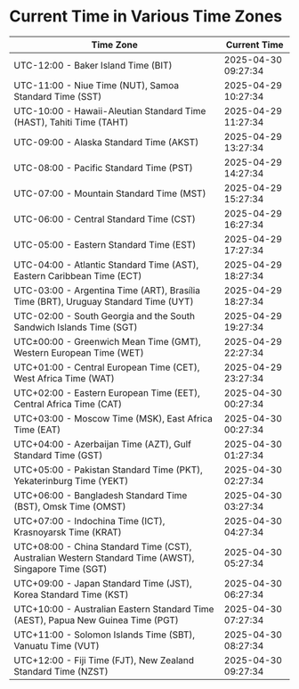 # Current Time in Various Time Zones

| Time Zone | Current Time |
|-----------|--------------|
| UTC-12:00 - Baker Island Time (BIT) | 2025-04-30 09:27:34 |
| UTC-11:00 - Niue Time (NUT), Samoa Standard Time (SST) | 2025-04-29 10:27:34 |
| UTC-10:00 - Hawaii-Aleutian Standard Time (HAST), Tahiti Time (TAHT) | 2025-04-29 11:27:34 |
| UTC-09:00 - Alaska Standard Time (AKST) | 2025-04-29 13:27:34 |
| UTC-08:00 - Pacific Standard Time (PST) | 2025-04-29 14:27:34 |
| UTC-07:00 - Mountain Standard Time (MST) | 2025-04-29 15:27:34 |
| UTC-06:00 - Central Standard Time (CST) | 2025-04-29 16:27:34 |
| UTC-05:00 - Eastern Standard Time (EST) | 2025-04-29 17:27:34 |
| UTC-04:00 - Atlantic Standard Time (AST), Eastern Caribbean Time (ECT) | 2025-04-29 18:27:34 |
| UTC-03:00 - Argentina Time (ART), Brasília Time (BRT), Uruguay Standard Time (UYT) | 2025-04-29 18:27:34 |
| UTC-02:00 - South Georgia and the South Sandwich Islands Time (SGT) | 2025-04-29 19:27:34 |
| UTC±00:00 - Greenwich Mean Time (GMT), Western European Time (WET) | 2025-04-29 22:27:34 |
| UTC+01:00 - Central European Time (CET), West Africa Time (WAT) | 2025-04-29 23:27:34 |
| UTC+02:00 - Eastern European Time (EET), Central Africa Time (CAT) | 2025-04-30 00:27:34 |
| UTC+03:00 - Moscow Time (MSK), East Africa Time (EAT) | 2025-04-30 00:27:34 |
| UTC+04:00 - Azerbaijan Time (AZT), Gulf Standard Time (GST) | 2025-04-30 01:27:34 |
| UTC+05:00 - Pakistan Standard Time (PKT), Yekaterinburg Time (YEKT) | 2025-04-30 02:27:34 |
| UTC+06:00 - Bangladesh Standard Time (BST), Omsk Time (OMST) | 2025-04-30 03:27:34 |
| UTC+07:00 - Indochina Time (ICT), Krasnoyarsk Time (KRAT) | 2025-04-30 04:27:34 |
| UTC+08:00 - China Standard Time (CST), Australian Western Standard Time (AWST), Singapore Time (SGT) | 2025-04-30 05:27:34 |
| UTC+09:00 - Japan Standard Time (JST), Korea Standard Time (KST) | 2025-04-30 06:27:34 |
| UTC+10:00 - Australian Eastern Standard Time (AEST), Papua New Guinea Time (PGT) | 2025-04-30 07:27:34 |
| UTC+11:00 - Solomon Islands Time (SBT), Vanuatu Time (VUT) | 2025-04-30 08:27:34 |
| UTC+12:00 - Fiji Time (FJT), New Zealand Standard Time (NZST) | 2025-04-30 09:27:34 |
